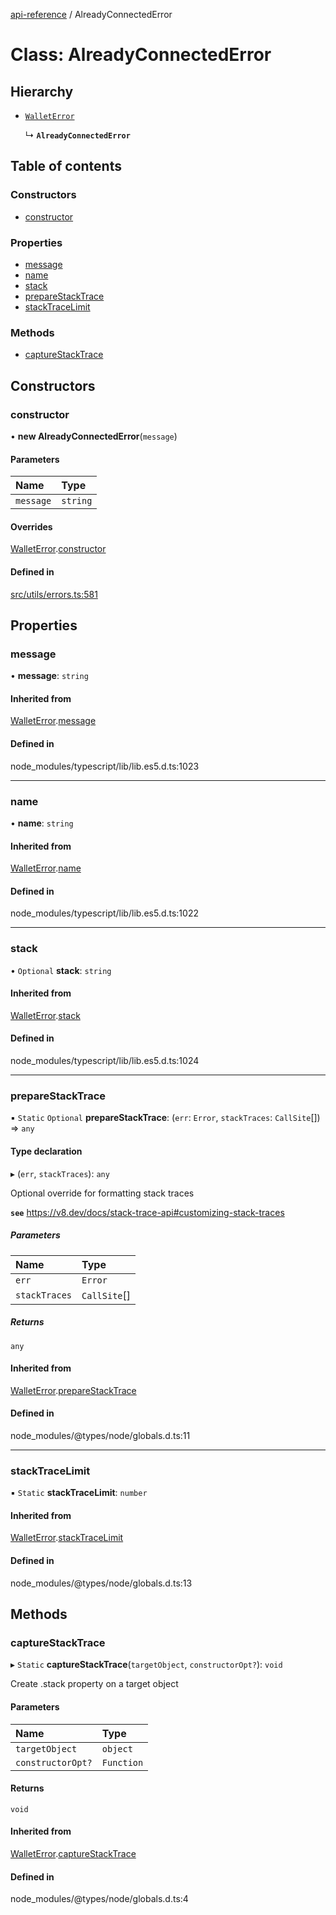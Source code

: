 [api-reference](../README.md) / AlreadyConnectedError

# Class: AlreadyConnectedError

## Hierarchy

- [`WalletError`](WalletError.md)

  ↳ **`AlreadyConnectedError`**

## Table of contents

### Constructors

- [constructor](AlreadyConnectedError.md#constructor)

### Properties

- [message](AlreadyConnectedError.md#message)
- [name](AlreadyConnectedError.md#name)
- [stack](AlreadyConnectedError.md#stack)
- [prepareStackTrace](AlreadyConnectedError.md#preparestacktrace)
- [stackTraceLimit](AlreadyConnectedError.md#stacktracelimit)

### Methods

- [captureStackTrace](AlreadyConnectedError.md#capturestacktrace)

## Constructors

### constructor

• **new AlreadyConnectedError**(`message`)

#### Parameters

| Name | Type |
| :------ | :------ |
| `message` | `string` |

#### Overrides

[WalletError](WalletError.md).[constructor](WalletError.md#constructor)

#### Defined in

[src/utils/errors.ts:581](https://github.com/unicorndomaingr/aepp-sdk-js-ts/blob/e06cc9f0/src/utils/errors.ts#L581)

## Properties

### message

• **message**: `string`

#### Inherited from

[WalletError](WalletError.md).[message](WalletError.md#message)

#### Defined in

node_modules/typescript/lib/lib.es5.d.ts:1023

___

### name

• **name**: `string`

#### Inherited from

[WalletError](WalletError.md).[name](WalletError.md#name)

#### Defined in

node_modules/typescript/lib/lib.es5.d.ts:1022

___

### stack

• `Optional` **stack**: `string`

#### Inherited from

[WalletError](WalletError.md).[stack](WalletError.md#stack)

#### Defined in

node_modules/typescript/lib/lib.es5.d.ts:1024

___

### prepareStackTrace

▪ `Static` `Optional` **prepareStackTrace**: (`err`: `Error`, `stackTraces`: `CallSite`[]) => `any`

#### Type declaration

▸ (`err`, `stackTraces`): `any`

Optional override for formatting stack traces

**`see`** https://v8.dev/docs/stack-trace-api#customizing-stack-traces

##### Parameters

| Name | Type |
| :------ | :------ |
| `err` | `Error` |
| `stackTraces` | `CallSite`[] |

##### Returns

`any`

#### Inherited from

[WalletError](WalletError.md).[prepareStackTrace](WalletError.md#preparestacktrace)

#### Defined in

node_modules/@types/node/globals.d.ts:11

___

### stackTraceLimit

▪ `Static` **stackTraceLimit**: `number`

#### Inherited from

[WalletError](WalletError.md).[stackTraceLimit](WalletError.md#stacktracelimit)

#### Defined in

node_modules/@types/node/globals.d.ts:13

## Methods

### captureStackTrace

▸ `Static` **captureStackTrace**(`targetObject`, `constructorOpt?`): `void`

Create .stack property on a target object

#### Parameters

| Name | Type |
| :------ | :------ |
| `targetObject` | `object` |
| `constructorOpt?` | `Function` |

#### Returns

`void`

#### Inherited from

[WalletError](WalletError.md).[captureStackTrace](WalletError.md#capturestacktrace)

#### Defined in

node_modules/@types/node/globals.d.ts:4
